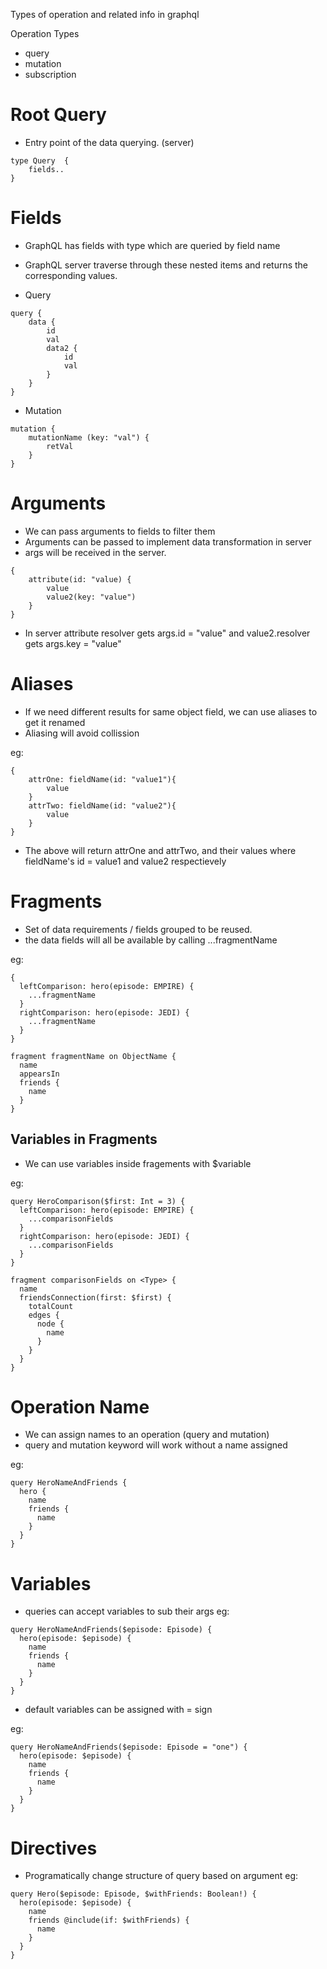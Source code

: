 Types of operation and related info in graphql

Operation Types
- query
- mutation
- subscription



# Root Query
- Entry point of the data querying. (server)
```
type Query  {
    fields..
}

```

# Fields
- GraphQL has fields with type which are queried by field name
- GraphQL server traverse through these nested items and returns the corresponding values.

- Query
```
query {
    data {
        id
        val
        data2 {
            id
            val
        }
    }
}
```

- Mutation
```
mutation {
    mutationName (key: "val") {
        retVal
    }
}
```

# Arguments 
- We can pass arguments to fields to filter them
- Arguments can be passed to implement data transformation in server
- args will be received in the server.
  
```
{
    attribute(id: "value) {
        value
        value2(key: "value")
    }
}

```

- In server attribute resolver gets args.id = "value" and value2.resolver gets args.key = "value"

# Aliases
- If we need different results for same object field, we can use aliases to get it renamed
- Aliasing will avoid collission
  
eg: 
```
{
    attrOne: fieldName(id: "value1"){
        value
    }
    attrTwo: fieldName(id: "value2"){
        value
    }
}
```
- The above will return attrOne and attrTwo, and their values where fieldName's id = value1 and value2 respectievely

# Fragments
- Set of data requirements / fields grouped to be reused.
- the data fields will all be available by calling ...fragmentName
  
eg: 
```
{
  leftComparison: hero(episode: EMPIRE) {
    ...fragmentName
  }
  rightComparison: hero(episode: JEDI) {
    ...fragmentName
  }
}

fragment fragmentName on ObjectName {
  name
  appearsIn
  friends {
    name
  }
}
```

## Variables in Fragments
- We can use variables inside fragements with $variable 

eg: 
```
query HeroComparison($first: Int = 3) {
  leftComparison: hero(episode: EMPIRE) {
    ...comparisonFields
  }
  rightComparison: hero(episode: JEDI) {
    ...comparisonFields
  }
}

fragment comparisonFields on <Type> {
  name
  friendsConnection(first: $first) {
    totalCount
    edges {
      node {
        name
      }
    }
  }
}
```

# Operation Name
- We can assign names to an operation (query and mutation)
- query and mutation keyword will work without a name assigned

eg: 
```
query HeroNameAndFriends {
  hero {
    name
    friends {
      name
    }
  }
}
```

# Variables
- queries can accept variables to sub their args
eg: 
```
query HeroNameAndFriends($episode: Episode) {
  hero(episode: $episode) {
    name
    friends {
      name
    }
  }
}
```
- default variables can be assigned with = sign

eg: 
```
query HeroNameAndFriends($episode: Episode = "one") {
  hero(episode: $episode) {
    name
    friends {
      name
    }
  }
}
```

# Directives
- Programatically change structure of query based on argument
eg:
```
query Hero($episode: Episode, $withFriends: Boolean!) {
  hero(episode: $episode) {
    name
    friends @include(if: $withFriends) {
      name
    }
  }
}
```

